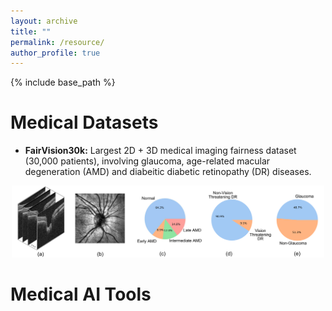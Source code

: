 ```yaml
---
layout: archive
title: ""
permalink: /resource/ 
author_profile: true
---
```


{% include base_path %}

Medical Datasets
======

- **FairVision30k:** Largest 2D + 3D medical imaging fairness dataset (30,000 patients), involving glaucoma, age-related macular degeneration (AMD)  and diabeitic diabetic retinopathy (DR) diseases.

<p align="center">
    <img src="/images/img/project/fairvision.png" width="500">
</p>

Medical AI Tools
======
